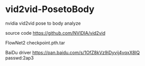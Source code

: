 # vid2vid-PosetoBody
nvidia vid2vid pose to body analyze

source code https://github.com/NVIDIA/vid2vid


FlowNet2 checkpoint.pth.tar  

BaiDu driver
https://pan.baidu.com/s/1OfZ8kVz9iDyvij4vqxX8IQ    passwd:2ap3

